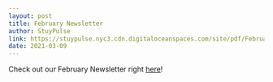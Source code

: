 ```yaml
---
layout: post
title: February Newsletter
author: StuyPulse
link: https://stuypulse.nyc3.cdn.digitaloceanspaces.com/site/pdf/February-Newsletter-2021.pdf
date: 2021-03-09
---
```

Check out our February Newsletter right [here](https://stuypulse.nyc3.cdn.digitaloceanspaces.com/site/pdf/February-Newsletter-2021.pdf)!

